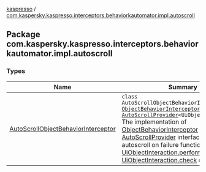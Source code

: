 [kaspresso](../index.md) / [com.kaspersky.kaspresso.interceptors.behaviorkautomator.impl.autoscroll](./index.md)

## Package com.kaspersky.kaspresso.interceptors.behaviorkautomator.impl.autoscroll

### Types

| Name | Summary |
|---|---|
| [AutoScrollObjectBehaviorInterceptor](-auto-scroll-object-behavior-interceptor/index.md) | `class AutoScrollObjectBehaviorInterceptor : `[`ObjectBehaviorInterceptor`](../com.kaspersky.kaspresso.interceptors.behaviorkautomator/-object-behavior-interceptor.md)`, `[`AutoScrollProvider`](../com.kaspersky.kaspresso.autoscroll/-auto-scroll-provider/index.md)`<UiObjectInteraction>`<br>The implementation of [ObjectBehaviorInterceptor](../com.kaspersky.kaspresso.interceptors.behaviorkautomator/-object-behavior-interceptor.md) and [AutoScrollProvider](../com.kaspersky.kaspresso.autoscroll/-auto-scroll-provider/index.md) interfaces. Provides autoscroll on failure functionality for [UiObjectInteraction.perform](#) and [UiObjectInteraction.check](#) calls. |
